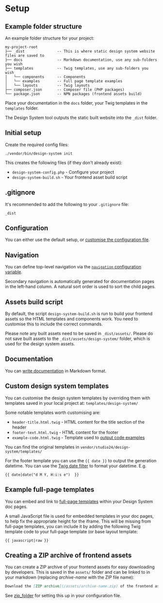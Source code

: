 # Setup

## Example folder structure

An example folder structure for your project:

```
my-project-root
├── _dist               -- This is where static design system website files are saved to
├── docs                -- Markdown documentation, use any sub-folders you wish
├── templates           -- Twig templates, use any sub-folders you wish
│   └── components      -- Components 
│   └── examples        -- Full page template examples
│   └── layouts         -- Twig layouts
├── composer.json       -- Composer file (PHP packages) 
└── package.json        -- NPN packages (frontend assets build)
```

Place your documentation in the `docs` folder, your Twig templates in the `templates` folder.

The Design System tool outputs the static built website into the `_dist` folder.

## Initial setup

Create the required config files:

```
./vendor/bin/design-system init
```

This creates the following files (if they don't already exist):
* `design-system-config.php` - Configure your project
* `design-system-build.sh` - Your frontend asset build script

## .gitignore

It's recommended to add the following to your `.gitignore` file:

```
_dist
```

## Configuration

You can either use the default setup, or [customise the configuration file](configuration.md).

## Navigation

You can define top-level navigation via the [`navigation` configuration variable](configuration.md#configuration).

Secondary navigation is automatically generated for documentation pages in the left-hand column. A natural sort
order is used to sort the child pages.

## Assets build script

By default, the script `design-system-build.sh` is run to build your frontend assets so the HTML templates and components 
work. You need to customise this to include the correct commands.

Please note any built assets need to be saved in `_dist/assets/`. Please do not save built assets 
to the `_dist/assets/design-system/` folder, which is used for the design system assets.

## Documentation

You can [write documentation](writing-documentation.md) in Markdown format. 

## Custom design system templates

You can customise the design system templates by overriding them with templates saved in your local project at: `templates/design-system/`

Some notable templates worth customising are:

* `header-title.html.twig` - HTML content for the title section of the header
* `footer-text.html.twig` - HTML content for the footer
* `example-code.html.twig` - Template used to [output code examples](writing-documentation.md#custom-template-for-code-examples)

You can find the original templates in `vendor/studio24/design-system/templates/`

For the footer template you can use the `{{ date }}` to output the generation datetime. You can use the [Twig date filter](https://twig.symfony.com/doc/3.x/filters/date.html) 
to format your datetime. E.g.

```twig
{{ date|date("d M Y, H:i:s e")  }}
```

## Example full-page templates

You can embed and link to [full-page templates](code-examples.md#full-page-templates) within your Design System doc pages.

A small JavaScript file is used for embedded templates in your doc pages, to help fix the appropriate height for the iframe. 
This will be missing from full-page templates, you can include it by adding the following Twig template code
to your full-page template (or base layout template:

```twig
{{ javascript|raw }}
```

## Creating a ZIP archive of frontend assets

You can create a ZIP archive of your frontend assets for easy downloading by developers. This is saved in the `assets/` folder 
and can be linked to in your markdown (replacing _archive-name_ with the ZIP file name):

```markdown
Download the [ZIP archive](/assets/archive-name.zip) of the frontend assets
```

See [zip_folder](configuration.md#zip_folder) for setting this up in your configuration file.
